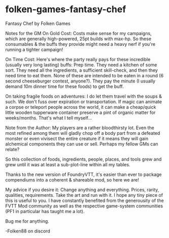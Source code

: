 # folken-games-fantasy-chef
Fantasy Chef by Folken Games

Notes for the GM
On Gold Cost:
Costs make sense for my campaigns, which are generally high-powered, 25pt builds with max-hp. So these consumables & the buffs they provide might need a heavy nerf if you're running a tighter campaign!

On Time Cost:
Here's where the party really pays for these incredible (usually very long lasting) buffs: Prep time. They need a kitchen of some sort. They need all the ingredients, a sufficient skill-check, and then they need time to eat them. None of these are intended to be eaten in a round (6 second cheeseburger contest, anyone?). They pay the minute (I usually demand 10m dinner time for these foods) to get the buff.

On taking fragile foods on adventures:
I do let them travel with the soups & such. We don't fuss over expiration or transportation. If magic can animate a corpse or teleport people across the world, it can make a cheap/quick little wooden tupperware container preserve a pint of organic matter for weeks/months. That's what I tell myself…

Note from the Author:
My players are a rather bloodthirsty lot. Even the most refined among them will gladly chop off a body part from a defeated monster or even vivisect the entire creature if it means they will gain alchemical components they can use or sell. Perhaps my fellow GMs can relate?

So this collection of foods, ingredients, people, places, and tools grew and grew until it was at least a sub-plot-line within all my tables.

Thanks to the new version of FoundryVTT, it's easier than ever to package compendiums into a coherent & shareable mod, so here we are!

My advice if you desire it: Change anything and everything. Prices, rarity, qualities, requirements. Take the art and run with it. I hope any tiny piece of this is useful to you. I have constantly benefited from the generousity of the FVTT Mod community as well as the respective game-system communities (PF1 in particular has taught me a lot).

Bug me for anything.

-Folken88 on discord
